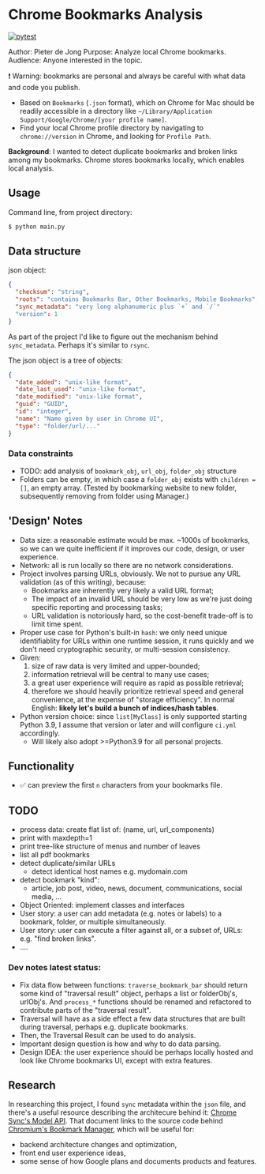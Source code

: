 # Chrome Bookmarks Analysis
[![pytest](https://github.com/pieteradejong/chrome-bookmarks/actions/workflows/ci.yml/badge.svg?branch=main)](https://github.com/pieteradejong/chrome-bookmarks/actions/workflows/ci.yml)


Author: Pieter de Jong
Purpose: Analyze local Chrome bookmarks.
Audience: Anyone interested in the topic. 

:exclamation: Warning: bookmarks are personal and always be careful with what data and code you publish.

* Based on `Bookmarks` (`.json` format), which on Chrome for Mac should be readily accessible in a directory like `~/Library/Application Support/Google/Chrome/[your profile name]`. 
* Find your local Chrome profile directory by navigating to `chrome://version` in Chrome, and looking for `Profile Path`.

**Background**: I wanted to detect duplicate bookmarks and broken links among my bookmarks. Chrome stores bookmarks locally, which enables local analysis.

## Usage

Command line, from project directory:
```bash
$ python main.py
```

## Data structure
json object:
```json
{
  "checksum": "string",
  "roots": "contains Bookmarks Bar, Other Bookmarks, Mobile Bookmarks",
  "sync_metadata": "very long alphanumeric plus `+` and `/`"
  "version": 1
}
```

As part of the project I'd like to figure out the mechanism behind `sync_metadata`. Perhaps it's similar to `rsync`.

The json object is a tree of objects:
```json
{
  "date_added": "unix-like format",
  "date_last_used": "unix-like format",
  "date_modified": "unix-like format",
  "guid": "GUID",
  "id": "integer",
  "name": "Name given by user in Chrome UI",
  "type": "folder/url/..."
}

```
### Data constraints
* TODO: add analysis of `bookmark_obj`, `url_obj`, `folder_obj` structure
* Folders can be empty, in which case a `folder_obj` exists with `children = []`, an empty array. (Tested by bookmarking website to new folder, subsequently removing from folder using Manager.)
  

## 'Design' Notes
* Data size: a reasonable estimate would be max. ~1000s of bookmarks, so we can we quite inefficient if it improves our code, design, or user experience.
* Network: all is run locally so there are no network considerations.
* Project involves parsing URLs, obviously. We not to pursue any URL validation (as of this writing), because:
  * Bookmarks are inherently very likely a valid URL format;
  * The impact of an invalid URL should be very low as we're just doing specific reporting and processing tasks;
  * URL validation is notoriously hard, so the cost-benefit trade-off is to limit time spent.
* Proper use case for Python's built-in `hash`: we only need unique identifiablity for URLs within one runtime session, it runs quickly and we don't need cryptographic security, or multi-session consistency.
* Given: 
  1) size of raw data is very limited and upper-bounded;
  2) information retrieval will be central to many use cases;
  3) a great user experience will require as rapid as possible retrieval;
  4) therefore we should heavily prioritize retrieval speed and general convenience, at the expense of "storage efficiency". In normal English: **likely let's build a bunch of indices/hash tables**. 
* Python version choice: since `list[MyClass]` is only supported starting Python 3.9, I assume that version or later and will configure `ci.yml` accordingly.
  * Will likely also adopt >=Python3.9 for all personal projects.

## Functionality
* :white_check_mark: can preview the first `n` characters from your bookmarks file.


## TODO
* process data: create flat list of: (name, url, url_components)
* print with maxdepth=1
* print tree-like structure of menus and number of leaves
* list all pdf bookmarks
* detect duplicate/similar URLs
  * detect identical host names e.g. mydomain.com
* detect bookmark "kind":
  * article, job post, video, news, document, communications, social media, ...
* Object Oriented: implement classes and interfaces
* User story: a user can add metadata (e.g. notes or labels) to a bookmark, folder, or multiple simultaneously.
* User story: user can execute a filter against all, or a subset of, URLs: e.g. "find broken links".
* ....



### Dev notes latest status:
* Fix data flow between functions: `traverse_bookmark_bar` should return some kind of "traversal result" object, perhaps a list or folderObj's, urlObj's. And `process_*` functions should be renamed and refactored to contribute parts of the "traversal result". 
* Traversal will have as a side effect a few data structures that are built during traversal, perhaps e.g. duplicate bookmarks.
* Then, the Traversal Result can be used to do analysis.
* Important design question is how and why to do data parsing.
* Design IDEA: the user experience should be perhaps locally hosted and look like Chrome bookmarks UI, except with extra features.



## Research
In researching this project, I found `sync` metadata within the `json` file, and there's a useful resource describing the architecure behind it:
[Chrome Sync's Model API](https://www.chromium.org/developers/design-documents/sync/model-api/). That document links to the source code behind [Chromium's Bookmark Manager](https://chromium.googlesource.com/chromium/src/+/master/chrome/browser/resources/bookmarks/), which will be useful for:
* backend architecture changes and optimization,
* front end user experience ideas,
* some sense of how Google plans and documents products and features.


